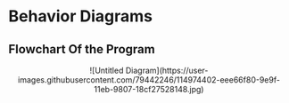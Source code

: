 # Behavior Diagrams

## Flowchart Of the Program
 
<center> ![Untitled Diagram](https://user-images.githubusercontent.com/79442246/114974402-eee66f80-9e9f-11eb-9807-18cf27528148.jpg) </center>

